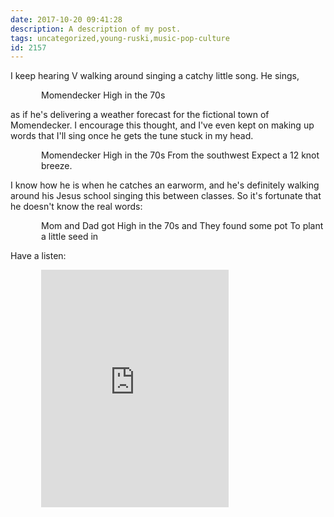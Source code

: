 ```yaml
---
date: 2017-10-20 09:41:28
description: A description of my post.
tags: uncategorized,young-ruski,music-pop-culture
id: 2157
---
```

I keep hearing V walking around singing a catchy little song. He sings,

<div style="padding-left:3.5em;">Momendecker
High in the 70s</div>

as if he's delivering a weather forecast for the fictional town of Momendecker.  I encourage this thought, and I've even kept on making up words that I'll sing once he gets the tune stuck in my head.

<div style="padding-left:3.5em;">Momendecker
High in the 70s
From the southwest
Expect a 12 knot breeze.</div>

 I know how he is when he catches an earworm, and he's definitely walking around his Jesus school singing this between classes.  So it's fortunate that he doesn't know the real words:
 
<div style="padding-left:3.5em;">Mom and Dad got
High in the 70s and
They found some pot
To plant a little seed in</div>

Have a listen:


<div <div style="padding-left:3.5em;"><iframe src="http://open.spotify.com/embed/track/2NQkBtBZT8EyJxMg8jOrq6" width="300" height="380" frameborder="0" allowtransparency="true"></iframe></div>
